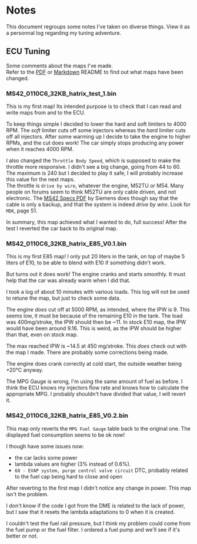 # Notes

This document regroups some notes I've taken on diverse things. View it as a
personnal log regarding my tuning adventure.


## ECU Tuning

Some comments about the maps I've made.  
Refer to the [PDF](README.pdf) or [Markdown](README.md) README to find out what
maps have been changed.

### MS42_0110C6_32KB_hatrix_test_1.bin

This is my first map! Its intended purpose is to check that I can read and 
write maps from and to the ECU.

To keep things simple I decided to lower the hard and soft limiters to 4000
RPM. The _soft_ limiter cuts off some injectors whereas the _hard_ limiter cuts
off all injectors. After some warming up I decide to take the engine to higher
RPMs, and the cut does work! The car simply stops producing any power when it
reaches 4000 RPM.

I also changed the `Throttle Body Speed`, which is supposed to make the
throttle more responsive. I didn't see a big change, going from 44 to 60. The
maximum is 240 but I decided to play it safe, I will probably increase this
value for the next maps.  
The throttle is `drive by wire`, whatever the engine, M52TU or M54. Many people
on forums seem to think M52TU are only cable driven, and not electronic. The 
[MS42 Specs PDF](https://www.beisansystems.com/misc/SEIMENS_MS_420_ENGINE_CONTROL_SYSTEM.pdf)
by Siemens does though say that the cable is only a backup, and that the
system is indeed _drive by wire_. Look for `MDK`, page 51.

In summary, this map achieved what I wanted to do, full success!
After the test I reverted the car back to its original map.

### MS42_0110C6_32KB_hatrix_E85_V0.1.bin

This is my first E85 map! I only put 20 liters in the tank, on top of maybe 5
liters of E10, to be able to blend with E10 if something didn't work.

But turns out it does work! The engine cranks and starts smoothly. It must help
that the car was already warm when I did that.

I took a log of about 10 minutes with various loads. This log will not be used
to retune the map, but just to check some data.

The engine _does_ cut off at 5000 RPM, as intended, where the IPW is 9. This
seems low, it must be because of the remaining E10 in the tank. The load was
400mg/stroke, the IPW should then be ~11. In stock E10 map, the IPW would have
been around 9.16.
This is weird, as the IPW should be higher than that, even on stock map.

The max reached IPW is ~14.5 at 450 mg/stroke. This _does_ check out with the
map I made. There are probably some corrections being made.

The engine does crank correctly at cold start, the outside weather being +20°C
anyway.

The MPG Gauge is wrong, I'm using the same amount of fuel as before. I think
the ECU knows my injectors flow rate and knows how to calculate the appropriate
MPG. I probably shouldn't have divided that value, I will revert it.


### MS42_0110C6_32KB_hatrix_E85_V0.2.bin

This map only reverts the `MPG Fuel Gauge` table back to the original one.
The displayed fuel consumption seems to be ok now!

I though have some issues now: 
  * the car lacks some power
  * lambda values are higher (3% instead of 0.6%).
  * `68 - EVAP system, purge control valve circuit` DTC, probably related to
    the fuel cap being hard to close and open

After reverting to the first map I didn't notice any change in power. This map
isn't the problem.

I don't know if the code I got from the DME is related to the lack of power,
but I saw that it resets the lambda adaptations to 0 when it is created.

I couldn't test the fuel rail pressure, but I think my problem could come from
the fuel pump or the fuel filter. I ordered a fuel pump and we'll see if it's
better or not.
